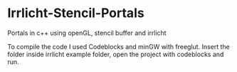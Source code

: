 # Irrlicht-Stencil-Portals
Portals in c++ using openGL, stencil buffer and irrlicht

To compile the code I used Codeblocks and minGW with freeglut.
Insert the folder inside irrlicht example folder, open the project with codeblocks and run.
